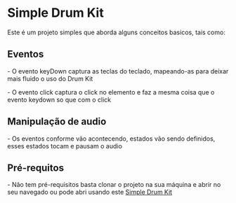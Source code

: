 <h1>Simple Drum Kit</h1>
<p>Este é um projeto simples que aborda alguns conceitos basicos, tais como:</p>

<h2>Eventos</h2>
<p>- O evento keyDown captura as teclas do teclado, mapeando-as para deixar mais fluido o uso do Drum Kit</p>
<p>- O evento click captura o click no elemento e faz a mesma coisa que o evento keydown so que com o click</p>

<h2>Manipulação de audio</h2>
<p>- Os eventos conforme vão acontecendo, estados vão sendo definidos, esses estados tocam e pausam o audio</p>

<h2>Pré-requitos</h2>
<p>- Não tem pré-requisitos basta clonar o projeto na sua máquina e abrir no seu navegado ou pode abri usando este <a href="#">Simple Drum Kit</a></p>